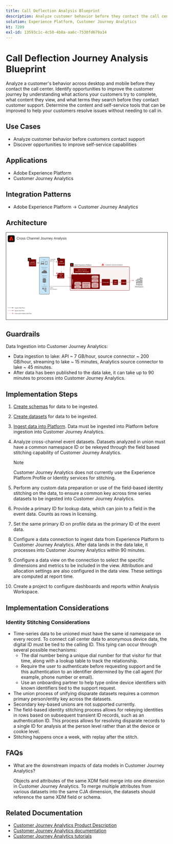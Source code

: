 ```yaml
---
title: Call Deflection Analysis Blueprint
description: Analyze customer behavior before they contact the call center.
solution: Experience Platform, Customer Journey Analytics
kt: 7209
exl-id: 13593c1c-4c58-4b8a-aa6c-7530fd679a14
---
```

# Call Deflection Journey Analysis Blueprint

Analyze a customer's behavior across desktop and mobile before they contact the call center. Identify opportunities to improve the customer journey by understanding what actions your customers try to complete, what content they view, and what terms they search before they contact customer support. Determine the content and self-service tools that can be improved to help your customers resolve issues without needing to call in.

## Use Cases

* Analyze customer behavior before customers contact support 
* Discover opportunities to improve self-service capabilities

## Applications

* Adobe Experience Platform
* Customer Journey Analytics

## Integration Patterns

* Adobe Experience Platform → Customer Journey Analytics

## Architecture

<img src="assets/CJA.svg" alt="Reference architecture for the Customer Journey Analytics Blueprint" style="border:1px solid #4a4a4a" />

## Guardrails

Data Ingestion into Customer Journey Analytics:

* Data ingestion to lake: API ~ 7 GB/hour, source connector ~ 200 GB/hour, streaming to lake ~ 15 minutes, Analytics source connector to lake ~ 45 minutes.
* After data has been published to the data lake, it can take up to 90 minutes to process into Customer Journey Analytics.

## Implementation Steps

1. [Create schemas](https://experienceleague.adobe.com/docs/platform-learn/tutorials/schemas/create-a-schema.html) for data to be ingested.
1. [Create datasets](https://experienceleague.adobe.com/docs/platform-learn/tutorials/data-ingestion/create-datasets-and-ingest-data.html) for data to be ingested.
1. [Ingest data into Platform](https://experienceleague.adobe.com/?recommended=ExperiencePlatform-D-1-2020.1.dataingestion).
    Data must be ingested into Platform before ingestion into Customer Journey Analytics. 
1.  Analyze cross-channel event datasets. 
    Datasets analyzed in union must have a common namespace ID or be rekeyed through the field based stitching capability of Customer Journey Analytics.    
 
    >[!NOTE]
    >
    >Customer Journey Analytics does not currently use the Experience Platform Profile or Identity services for stitching.

1. Perform any custom data preparation or use of the field-based identity stitching on the data, to ensure a common key across time series datasets to be ingested into Customer Journey Analytics.
1. Provide a primary ID for lookup data, which can join to a field in the event data. Counts as rows in licensing. 
1. Set the same primary ID on profile data as the primary ID of the event data.
1. Configure a data connection to ingest data from Experience Platform to Customer Journey Analytics. After data lands in the data lake, it processes into Customer Journey Analytics within 90 minutes.
1. Configure a data view on the connection to select the specific dimensions and metrics to be included in the view. Attribution and allocation settings are also configured in the data view. These settings are computed at report time.
1. Create a project to configure dashboards and reports within Analysis Workspace.

## Implementation Considerations

### Identity Stitching Considerations

* Time-series data to be unioned must have the same id namespace on every record. To connect call center data to anonymous device data, the digital ID must be tied to the calling ID. This tying can occur through several possible mechanisms:
    * The dial number being a unique dial number for that visitor for that time, along with a lookup table to track the relationship. 
    * Require the user to authenticate before requesting support and tie this authentication to an identifier determined by the call agent (for example, phone number or email).
    * Use an onboarding partner to help type online device identifiers with known identifiers tied to the support request.
* The union process of unifying disparate datasets requires a common primary person/entity key across the datasets. 
* Secondary key-based unions are not supported currently.
* The field-based identity stitching process allows for rekeying identities in rows based on subsequent transient ID records, such as an authentication ID. This process allows for resolving disparate records to a single ID for analysis at the person level rather than at the device or cookie level.
* Stitching happens once a week, with replay after the stitch.

## FAQs

* What are the downstream impacts of data models in Customer Journey Analytics?

    Objects and attributes of the same XDM field merge into one dimension in Customer Journey Analytics. To merge multiple attributes from various datasets into the same CJA dimension, the datasets should reference the same XDM field or schema.

## Related Documentation

* [Customer Journey Analytics Product Description](https://helpx.adobe.com/legal/product-descriptions/customer-journey-analytics.html)
* [Customer Journey Analytics documentation](https://experienceleague.adobe.com/docs/customer-journey-analytics.html)
* [Customer Journey Analytics tutorials](https://experienceleague.adobe.com/docs/customer-journey-analytics-learn/tutorials/overview.html)
